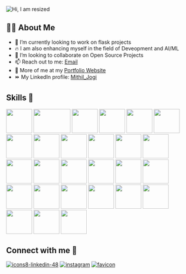 ![Hi, I am resized](https://user-images.githubusercontent.com/103814344/195987700-7573a47b-b477-49b4-bce4-d44e81732cef.png)



<!--
**Mithil05/Mithil05** is a ✨ _special_ ✨ repository because its `README.md` (this file) appears on your GitHub profile.

Here are some ideas to get you started:
-->
## 🙋‍♂️ About Me

- 🌱 I’m currently looking to work on flask projects
- 🔥 I am also enhancing myself in the field of Deveopment and AI/ML
- 🔭 I’m looking to collaborate on Open Source Projects
- 📫 Reach out to me: [Email](mailto:mithiljogi@gmail.com)
- 🧑 More of me at my [Portfolio Website](https://mithiljogi2003.netlify.com/)
- ⏩ My LinkedIn profile: [Mithil_Jogi](http://www.linkedin.com/in/mithiljogi05)
<!-- -  ![icons8-linkedin-48](https://user-images.githubusercontent.com/103814344/195988177-fc99c9b8-b9c7-469b-bf8b-82de58bc4d7f.png) -->
<!-- - 😄 Pronouns: ... -->
<!-- - 🤔 I’m looking for help with ... -->
<!-- - 💬 Ask me about ... -->


 ## Skills 💪 

<img src="https://user-images.githubusercontent.com/103814344/196032205-5421631c-046a-4b88-81bf-01a2cd89ad6f.svg" height="65px" width="70px" alt=""> <img src="https://user-images.githubusercontent.com/103814344/195998286-7fc95d67-a32d-40b6-9e60-4df7a4d18343.svg" height="65px" width="100px" alt=""> 
<img src="https://user-images.githubusercontent.com/103814344/196032221-2e670894-2511-412b-8928-ef34c66d5740.svg" height="65px" width="70px" alt=""> 
<img src="https://user-images.githubusercontent.com/103814344/196032193-257fe3f1-cd9a-45e9-aea9-47b926211f6d.svg" height="65px" width="70px" alt=""> 
<img src="https://user-images.githubusercontent.com/103814344/196032200-9753e1bc-aa47-4272-8c6c-31ab970fbb15.svg" height="65px" width="70px" alt=""> 
<img src="https://user-images.githubusercontent.com/103814344/196032197-999186be-b707-4fcf-a9db-f9bd46b695ba.svg" height="65px" width="70px" alt=""> 
<img src="https://user-images.githubusercontent.com/103814344/196032211-c0529343-8d5b-4192-91dd-d14a59d753a8.svg" height="65px" width="70px" alt=""> 
<img src="https://user-images.githubusercontent.com/103814344/196032215-7b19a9e4-154b-4827-bb40-49f4294548cd.svg" height="65px" width="70px" alt=""> 
<img src="https://user-images.githubusercontent.com/103814344/196032227-00df68d2-3fc5-4882-81c0-99876c9a4a7d.svg" height="65px" width="70px" alt=""> 
<img src="https://user-images.githubusercontent.com/103814344/196032803-05090f9b-e2bd-4125-8dfe-83dd9641a9db.svg" height="65px" width="70px" alt=""> 
<img src="https://user-images.githubusercontent.com/103814344/196032819-a7211cb8-04ce-48fe-aafe-29289fb8eae1.svg" height="65px" width="70px" alt=""> 
<img src="https://user-images.githubusercontent.com/103814344/196032150-d8ef3dae-2c5e-41dd-9382-875d1244592a.svg" height="65px" width="70px" alt=""> 
<img src="https://user-images.githubusercontent.com/103814344/196032159-9c2961b6-64a2-4926-b41a-a9a3fa8e3c4f.svg" height="65px" width="70px" alt=""> 
<img src="https://user-images.githubusercontent.com/103814344/196033128-690e4fe1-1e3b-44c6-8145-4a1d5ea66095.svg" height="65px" width="70px" alt=""> 
<img src="https://user-images.githubusercontent.com/103814344/196031905-0b3d50f2-a0fc-4564-878e-f7138d2f2afb.svg" height="65px" width="70px" alt=""> 
<img src="https://camo.githubusercontent.com/802a76db43f10513fb38031ecb26160b630aed088627d576efc9f7a0b38e8e59/68747470733a2f2f696d672e69636f6e73382e636f6d2f636f6c6f722f39362f3030303030302f707974686f6e2d2d76312e706e67" height="65px" width="70px">
<img src="https://camo.githubusercontent.com/691e82f0413c4b0174778b54202dd974fb0bc2fe5a5e8767a2f1cf5bf92b9eb2/68747470733a2f2f696d672e69636f6e73382e636f6d2f636f6c6f722f39362f3030303030302f747970657363726970742e706e67" height="65px" width="70px" alt="">
<img src="https://camo.githubusercontent.com/c1395246c956ad55ad7cd693dcad21811cc3cd841fb9ca6a05a6f0e5ac7e7949/68747470733a2f2f696d672e69636f6e73382e636f6d2f706c6173746963696e652f3130302f3030303030302f626173682e706e67" height="65px" width="70px" alt="">
<img src="https://camo.githubusercontent.com/5120a825236854b4abb3734d92be6a1a8d6091fe8f36329ca059bf5f73fce080/68747470733a2f2f696d672e69636f6e73382e636f6d2f636f6c6f722f39362f3030303030302f676f6c616e672e706e67" height="65px" width="70px" alt="">
<img src="https://camo.githubusercontent.com/fdf62e19c85498ab96a07d3f544a3c19e38919ddebde994207d9aede6daf7f1c/68747470733a2f2f696d672e69636f6e73382e636f6d2f706c6173746963696e652f3130302f3030303030302f72656163742e706e67" height="65px" width="70px" alt="">
<img src="https://camo.githubusercontent.com/394ba38797d83799a16f1cb2fd3fc8f607b9fb116f49cf1e1b64eacff9844602/68747470733a2f2f75706c6f61642e77696b696d656469612e6f72672f77696b6970656469612f636f6d6d6f6e732f7468756d622f642f64352f5461696c77696e645f4353535f4c6f676f2e7376672f3230343870782d5461696c77696e645f4353535f4c6f676f2e7376672e706e67" height="65px" width="70px" alt="">
<img src="https://camo.githubusercontent.com/c3e5b9707797141906072e4296a00ba7e385f0735acad13ba711be0311af9aa6/68747470733a2f2f696d672e69636f6e73382e636f6d2f636f6c6f722f39362f3030303030302f6d6174657269616c2d75692e706e67" height="65px" width="70px" alt="">
<img src="https://camo.githubusercontent.com/6686b9ef0e21e13c9e7c846340303765c0f36e40a0490bcad453ea9d0d433ea0/68747470733a2f2f7777772e6d656d656e746f746563682e696e2f6173736574732f696d616765732f69636f6e732f657870726573732e706e67" height="65px" width="70px" alt="">
<img src="https://camo.githubusercontent.com/e88f5b46c352ff638127acd0eb51167969fe4a6c942b0f381bf579eee68a3dd2/68747470733a2f2f696d672e69636f6e73382e636f6d2f666c75656e63792f39362f3030303030302f646f636b65722e706e67" height="65px" width="70px" alt="">
<img src="https://camo.githubusercontent.com/092cc30688b510758ade3a859f1f92a529ed5fc88d2a7250d633333492d34286/68747470733a2f2f696d672e69636f6e73382e636f6d2f636f6c6f722f39362f3030303030302f6b756265726e657465732e706e67" height="65px" width="70px" alt="">
<img src="https://camo.githubusercontent.com/decacbac51ceeb68e28bbc47d7a75813f3deb1625cb38e12882cab357c8c6edf/68747470733a2f2f696d672e69636f6e73382e636f6d2f636f6c6f722f39362f3030303030302f676f6f676c652d636c6f75642e706e67" height="65px" width="70px" alt="">
<img src="https://camo.githubusercontent.com/fb67de6ed17797b4cc18729d0b5c1bdcc972907b8af171ec587c5b0d2070582b/68747470733a2f2f696d672e69636f6e73382e636f6d2f636f6c6f722f39362f3030303030302f6d61726b646f776e2e706e67" height="65px" width="70px" alt="">




## Connect with me 🚩

[![icons8-linkedin-48](https://user-images.githubusercontent.com/103814344/195988177-fc99c9b8-b9c7-469b-bf8b-82de58bc4d7f.png)](http://www.linkedin.com/in/mithiljogi05) [![instagram](https://user-images.githubusercontent.com/103814344/195999365-7248947f-7b10-4bde-9fe6-09a901dc8e32.png)](https://www.instagram.com/mithil05/) [![favicon](https://user-images.githubusercontent.com/103814344/227793493-a2f24565-ed68-40c4-b2cd-6e7095307824.jpg)](https://mithiljogi2003.netlify.com/)





